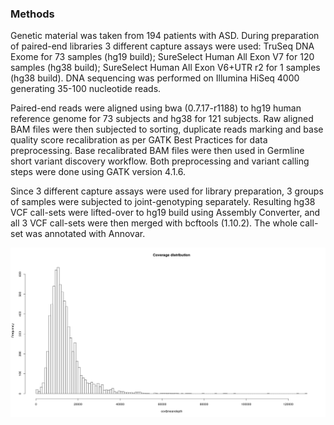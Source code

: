 ### Methods ###

Genetic material was taken from 194 patients with ASD. During preparation of paired-end libraries 3 different capture assays were used: TruSeq DNA Exome for 73 samples (hg19 build); SureSelect Human All Exon V7 for 120 samples (hg38 build); SureSelect Human All Exon V6+UTR r2 for 1 samples (hg38 build). DNA sequencing was performed on Illumina HiSeq 4000 generating 35-100 nucleotide reads.

Paired-end reads were aligned using bwa (0.7.17-r1188) to hg19 human reference genome for 73 subjects and hg38 for 121 subjects. Raw aligned BAM files were then subjected to sorting, duplicate reads marking and base quality score recalibration as per GATK Best Practices for data preprocessing. Base recalibrated BAM files were then used in Germline short variant discovery workflow. Both preprocessing and variant calling steps were done using GATK version 4.1.6.

Since 3 different capture assays were used for library preparation, 3 groups of samples were subjected to joint-genotyping separately. Resulting hg38 VCF call-sets were lifted-over to hg19 build using Assembly Converter, and all 3 VCF call-sets were then merged with bcftools (1.10.2). The whole call-set was annotated with Annovar.

![coverage](./coverage.png) 
